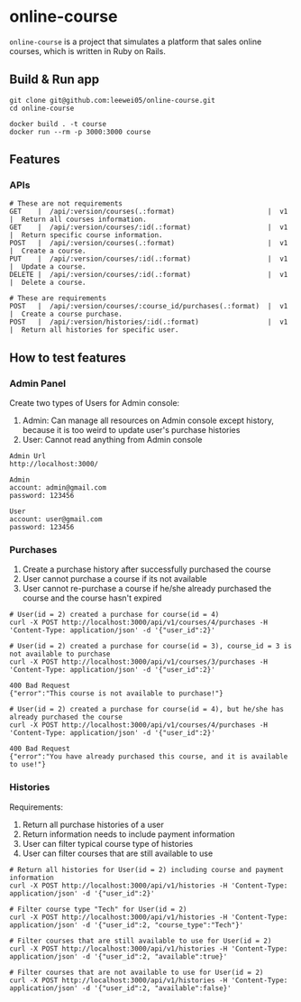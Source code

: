 # online-course

`online-course` is a project that simulates a platform that sales online courses, which is written
in Ruby on Rails.

## Build & Run app

```
git clone git@github.com:leewei05/online-course.git
cd online-course

docker build . -t course
docker run --rm -p 3000:3000 course
```

## Features

### APIs

```
# These are not requirements
GET    |  /api/:version/courses(.:format)                       |  v1  |  Return all courses information.        
GET    |  /api/:version/courses/:id(.:format)                   |  v1  |  Return specific course information.    
POST   |  /api/:version/courses(.:format)                       |  v1  |  Create a course.                       
PUT    |  /api/:version/courses/:id(.:format)                   |  v1  |  Update a course.                       
DELETE |  /api/:version/courses/:id(.:format)                   |  v1  |  Delete a course.    

# These are requirements
POST   |  /api/:version/courses/:course_id/purchases(.:format)  |  v1  |  Create a course purchase.              
POST   |  /api/:version/histories/:id(.:format)                 |  v1  |  Return all histories for specific user.
```

## How to test features

### Admin Panel

Create two types of Users for Admin console:

1. Admin: Can manage all resources on Admin console except history, because it is too weird to update user's purchase histories
1. User: Cannot read anything from Admin console 

```
Admin Url
http://localhost:3000/

Admin 
account: admin@gmail.com
password: 123456

User
account: user@gmail.com
password: 123456
```

### Purchases

1. Create a purchase history after successfully purchased the course
1. User cannot purchase a course if its not available
1. User cannot re-purchase a course if he/she already purchased the course and the course hasn't expired

```
# User(id = 2) created a purchase for course(id = 4)
curl -X POST http://localhost:3000/api/v1/courses/4/purchases -H 'Content-Type: application/json' -d '{"user_id":2}'

# User(id = 2) created a purchase for course(id = 3), course_id = 3 is not available to purchase
curl -X POST http://localhost:3000/api/v1/courses/3/purchases -H 'Content-Type: application/json' -d '{"user_id":2}'

400 Bad Request
{"error":"This course is not available to purchase!"}

# User(id = 2) created a purchase for course(id = 4), but he/she has already purchased the course
curl -X POST http://localhost:3000/api/v1/courses/4/purchases -H 'Content-Type: application/json' -d '{"user_id":2}'

400 Bad Request
{"error":"You have already purchased this course, and it is available to use!"}
```

### Histories

Requirements:

1. Return all purchase histories of a user
1. Return information needs to include payment information
1. User can filter typical course type of histories
1. User can filter courses that are still available to use

```
# Return all histories for User(id = 2) including course and payment information 
curl -X POST http://localhost:3000/api/v1/histories -H 'Content-Type: application/json' -d '{"user_id":2}'

# Filter course type "Tech" for User(id = 2)
curl -X POST http://localhost:3000/api/v1/histories -H 'Content-Type: application/json' -d '{"user_id":2, "course_type":"Tech"}'

# Filter courses that are still available to use for User(id = 2)
curl -X POST http://localhost:3000/api/v1/histories -H 'Content-Type: application/json' -d '{"user_id":2, "available":true}'

# Filter courses that are not available to use for User(id = 2)
curl -X POST http://localhost:3000/api/v1/histories -H 'Content-Type: application/json' -d '{"user_id":2, "available":false}'
```
